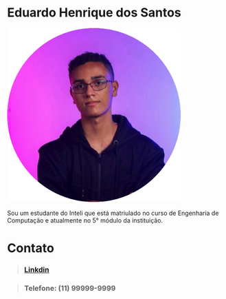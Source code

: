 # Eduardo Henrique dos Santos

![Nao econtrei a imagem](../images/perfilImage-fotor-202402067329.png)

Sou um estudante do Inteli que está matriulado no curso de Engenharia de Computação e atualmente no 5° módulo da instituição.


# Contato
> ### [Linkdin](https://www.linkedin.com/in/eduardo-henrique-dos-santos-8b24451b8/) 

> ### Telefone: (11) 99999-9999
